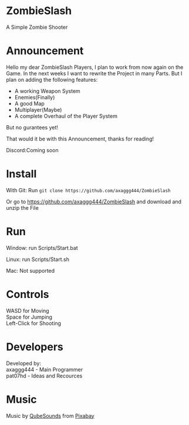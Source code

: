 # ZombieSlash
 A Simple Zombie Shooter

# Announcement
 Hello my dear ZombieSlash Players,
 I plan to work from now again on the Game.
 In the next weeks I want to rewrite the Project in many Parts.
 But I plan on adding the following features:
  - A working Weapon System
  - Enemies(Finally)
  - A good Map
  - Multiplayer(Maybe)
  - A complete Overhaul of the Player System

 But no gurantees yet!

 That would it be with this Announcement, thanks for reading!

 Discord:Coming soon

# Install
 With Git:
 Run `git clone https://github.com/axaggg444/ZombieSlash`

 Or go to https://github.com/axaggg444/ZombieSlash and download and unzip the File

# Run
 Window:
 run Scripts/Start.bat<br>

 Linux:
 run Scripts/Start.sh<br>

 Mac:
 Not supported<br>

# Controls
 WASD for Moving<br>
 Space for Jumping<br>
 Left-Click for Shooting<br>

# Developers
 Developed by:<br>
 axaggg444 - Main Programmer<br>
 pat07hd - Ideas and Recources<br>

# Music
 Music by <a href="https://pixabay.com/de/users/qubesounds-24397640/?utm_source=link-attribution&amp;utm_medium=referral&amp;utm_campaign=music&amp;utm_content=118722">QubeSounds</a> from <a href="https://pixabay.com//?utm_source=link-attribution&amp;utm_medium=referral&amp;utm_campaign=music&amp;utm_content=118722">Pixabay</a>
